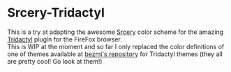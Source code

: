 # Srcery-Tridactyl

This is a try at adapting the awesome [Srcery](https://srcery-colors.github.io/) color scheme for the amazing [Tridactyl](https://github.com/tridactyl/tridactyl) plugin for the FireFox browser.  
This is WIP at the moment and so far I only replaced the color definitions of one of themes available at [bezmi's repository](https://github.com/bezmi/base16-tridactyl) for Tridactyl themes (they all are pretty cool! Go look at them!)